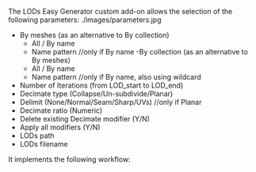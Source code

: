 The LODs Easy Generator custom add-on allows the selection of the following parameters:
./images/parameters.jpg

- By meshes (as an alternative to By collection)
  - All / By name
  - Name pattern //only if By name
-By collection (as an alternative to By meshes)
  - All / By name
  - Name pattern //only if By name, also using wildcard
- Number of Iterations (from LOD_start to LOD_end)
- Decimate type (Collapse/Un-subdivide/Planar)
- Delimit (None/Normal/Seam/Sharp/UVs) //only if Planar
- Decimate ratio (Numeric)
- Delete existing Decimate modifier (Y/N)
- Apply all modifiers (Y/N)
- LODs path
- LODs filename

It implements the following workflow:
